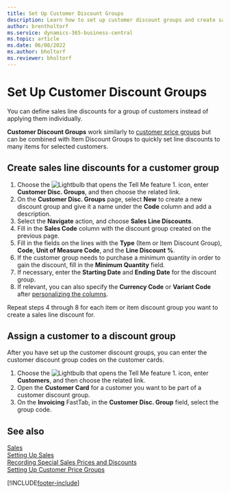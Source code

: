 ```yaml
---
title: Set Up Customer Discount Groups
description: Learn how to set up customer discount groups and create sales line discounts for those groups.
author: brentholtorf
ms.service: dynamics-365-business-central
ms.topic: article
ms.date: 06/08/2022
ms.author: bholtorf
ms.reviewer: bholtorf
---
```

# Set Up Customer Discount Groups

You can define sales line discounts for a group of customers instead of applying them individually.

**Customer Discount Groups** work similarly to [customer price groups](sales-how-to-set-up-customer-price-groups.md) but can be combined with Item Discount Groups to quickly set line discounts to many items for selected customers.

## Create sales line discounts for a customer group

1. Choose the ![Lightbulb that opens the Tell Me feature 1.](media/ui-search/search_small.png "Tell me what you want to do") icon, enter **Customer Disc. Groups**, and then choose the related link.
2. On the **Customer Disc. Groups** page, select **New** to create a new discount group and give it a name under the **Code** column and add a description.
3. Select the **Navigate** action, and choose **Sales Line Discounts**.
4. Fill in the **Sales Code** column with the discount group created on the previous page.
5. Fill in the fields on the lines with the **Type** (Item or Item Discount Group), **Code**, **Unit of Measure Code**, and the **Line Discount %**.
6. If the customer group needs to purchase a minimum quantity in order to gain the discount, fill in the **Minimum Quantity** field.
7. If necessary, enter the **Starting Date** and **Ending Date** for the discount group.
8. If relevant, you can also specify the **Currency Code** or **Variant Code** after [personalizing the columns](ui-personalization-user.md).

Repeat steps 4 through 8 for each item or item discount group you want to create a sales line discount for.

## Assign a customer to a discount group

After you have set up the customer discount groups, you can enter the customer discount group codes on the customer cards.

1. Choose the ![Lightbulb that opens the Tell Me feature 1.](media/ui-search/search_small.png "Tell me what you want to do") icon, enter **Customers**, and then choose the related link.
2. Open the **Customer Card** for a customer you want to be part of a customer discount group.
3. On the **Invoicing** FastTab, in the **Customer Disc. Group** field, select the group code.

## See also

[Sales](sales-manage-sales.md)  
[Setting Up Sales](sales-setup-sales.md)  
[Recording Special Sales Prices and Discounts](sales-how-record-sales-price-discount-payment-agreements.md)  
[Setting Up Customer Price Groups](sales-how-to-set-up-customer-price-groups.md)  

[!INCLUDE[footer-include](includes/footer-banner.md)]
